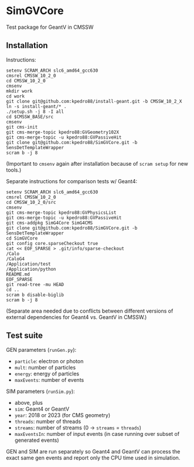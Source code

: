 # SimGVCore
Test package for GeantV in CMSSW

## Installation

Instructions:
```
setenv SCRAM_ARCH slc6_amd64_gcc630
cmsrel CMSSW_10_2_0
cd CMSSW_10_2_0
cmsenv
mkdir work
cd work
git clone git@github.com:kpedro88/install-geant.git -b CMSSW_10_2_X
ln -s install-geant/* .
./setup.sh -j 8 -I all
cd $CMSSW_BASE/src
cmsenv
git cms-init
git cms-merge-topic kpedro88:GVGeometry102X
git cms-merge-topic -u kpedro88:GVPassiveHit
git clone git@github.com:kpedro88/SimGVCore.git -b SensDetTemplateWrapper
scram b -j 8
```
(Important to `cmsenv` again after installation because of `scram setup` for new tools.)

Separate instructions for comparison tests w/ Geant4:
```
setenv SCRAM_ARCH slc6_amd64_gcc630
cmsrel CMSSW_10_2_0
cd CMSSW_10_2_0/src
cmsenv
git cms-merge-topic kpedro88:GVPhysicsList
git cms-merge-topic -u kpedro88:GVPassiveHit
git cms-addpkg SimG4Core SimG4CMS
git clone git@github.com:kpedro88/SimGVCore.git -b SensDetTemplateWrapper
cd SimGVCore
git config core.sparseCheckout true
cat << EOF_SPARSE > .git/info/sparse-checkout
/Calo
/CaloG4
/Application/test
/Application/python
README.md
EOF_SPARSE
git read-tree -mu HEAD
cd ..
scram b disable-biglib
scram b -j 8
```
(Separate area needed due to conflicts between different versions of external dependencies for Geant4 vs. GeantV in CMSSW.)

## Test suite

GEN parameters (`runGen.py`):
* `particle`: electron or photon
* `mult`: number of particles
* `energy`: energy of particles
* `maxEvents`: number of events

SIM parameters (`runSim.py`):
* above, plus
* `sim`: Geant4 or GeantV
* `year`: 2018 or 2023 (for CMS geometry)
* `threads`: number of threads
* `streams`: number of streams (0 -> `streams` = `threads`)
* `maxEventsIn`: number of input events (in case running over subset of generated events)

GEN and SIM are run separately so Geant4 and GeantV can process the exact same gen events and report only the CPU time used in simulation.
